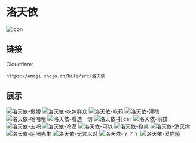 # 洛天依
![icon](https://emoji.shojo.cn/bili/src/洛天依/icon.png)
## 链接
Cloudflare:
```
https://emoji.shojo.cn/bili/src/洛天依
```
## 展示
![洛天依-傲娇](https://emoji.shojo.cn/bili/src/洛天依/洛天依-傲娇.png)
![洛天依-吃包群众](https://emoji.shojo.cn/bili/src/洛天依/洛天依-吃包群众.png)
![洛天依-吃药](https://emoji.shojo.cn/bili/src/洛天依/洛天依-吃药.png)
![洛天依-滑稽](https://emoji.shojo.cn/bili/src/洛天依/洛天依-滑稽.png)
![洛天依-哈哈哈](https://emoji.shojo.cn/bili/src/洛天依/洛天依-哈哈哈.png)
![洛天依-看透一切](https://emoji.shojo.cn/bili/src/洛天依/洛天依-看透一切.png)
![洛天依-打call](https://emoji.shojo.cn/bili/src/洛天依/洛天依-打call.png)
![洛天依-前排](https://emoji.shojo.cn/bili/src/洛天依/洛天依-前排.png)
![洛天依-去吧](https://emoji.shojo.cn/bili/src/洛天依/洛天依-去吧.png)
![洛天依-冷漠](https://emoji.shojo.cn/bili/src/洛天依/洛天依-冷漠.png)
![洛天依-可以](https://emoji.shojo.cn/bili/src/洛天依/洛天依-可以.png)
![洛天依-掀桌](https://emoji.shojo.cn/bili/src/洛天依/洛天依-掀桌.png)
![洛天依-消灭你](https://emoji.shojo.cn/bili/src/洛天依/洛天依-消灭你.png)
![洛天依-阴阳先生](https://emoji.shojo.cn/bili/src/洛天依/洛天依-阴阳先生.png)
![洛天依-无言以对](https://emoji.shojo.cn/bili/src/洛天依/洛天依-无言以对.png)
![洛天依-？？？](https://emoji.shojo.cn/bili/src/洛天依/洛天依-？？？.png)
![洛天依-爱你哦](https://emoji.shojo.cn/bili/src/洛天依/洛天依-爱你哦.png)
